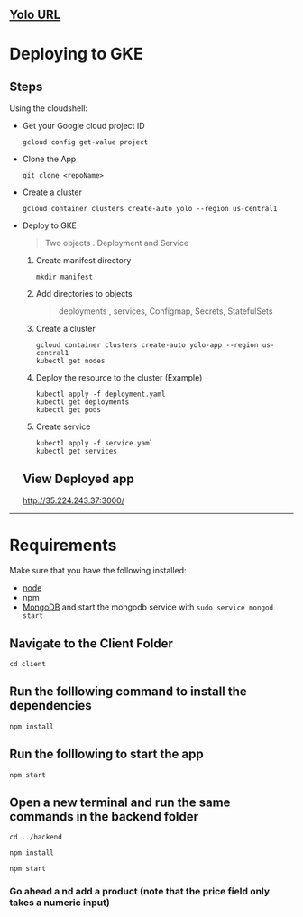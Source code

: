 [Yolo URL](http://35.224.243.37:3000/)
---
# Deploying to GKE

## Steps
Using the cloudshell:
* Get your Google cloud project ID
   ```
   gcloud config get-value project
   ```
* Clone the App
   ```
   git clone <repoName>
   ```
* Create a cluster
   ```
   gcloud container clusters create-auto yolo --region us-central1
   ```
* Deploy to GKE
    > Two objects . Deployment and Service
    1. Create manifest directory
        ```
        mkdir manifest
        ```
    1. Add directories to objects
        > deployments , services, Configmap, Secrets, StatefulSets
    1. Create a cluster
        ```
        gcloud container clusters create-auto yolo-app --region us-central1
        kubectl get nodes
        ```
    1. Deploy the resource to the cluster (Example)
        ```
        kubectl apply -f deployment.yaml
        kubectl get deployments
        kubectl get pods
        ```
    1. Create service
        ```
        kubectl apply -f service.yaml
        kubectl get services
        ```
      
        
  ## View Deployed app
  
  http://35.224.243.37:3000/
  
  
---
# Requirements
Make sure that you have the following installed:
- [node](https://www.digitalocean.com/community/tutorials/how-to-install-node-js-on-ubuntu-18-04) 
- npm 
- [MongoDB](https://docs.mongodb.com/manual/tutorial/install-mongodb-on-ubuntu/) and start the mongodb service with `sudo service mongod start`

## Navigate to the Client Folder 
 `cd client`

## Run the folllowing command to install the dependencies 
 `npm install`

## Run the folllowing to start the app
 `npm start`

## Open a new terminal and run the same commands in the backend folder
 `cd ../backend`

 `npm install`

 `npm start`

 ### Go ahead a nd add a product (note that the price field only takes a numeric input)
